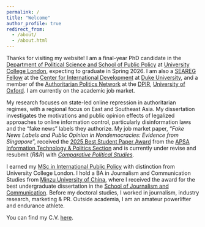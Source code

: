 ```yaml
---
permalink: /
title: "Welcome"
author_profile: true
redirect_from: 
  - /about/
  - /about.html
---
```


Thanks for visiting my website! I am a final-year PhD candidate in the [Department of Political Science and School of Public Policy](https://www.ucl.ac.uk/social-historical-sciences/political-science) at [University College London](https://www.ucl.ac.uk/), expecting to graduate in Spring 2026. I am also a [SEAREG Fellow](https://dcid.sanford.duke.edu/seareg-fellows/) at the [Center for International Development](https://dcid.sanford.duke.edu/) at [Duke University](https://duke.edu/), and a member of the [Authoritarian Politics Network](https://www.politics.ox.ac.uk/research-centre/authoritarian-politics-network/oxford-authoritarian-politics-network) at the [DPIR](https://www.politics.ox.ac.uk/), [University of Oxford](https://www.ox.ac.uk/). I am currently on the academic job market.

My research focuses on state-led online repression in authoritarian regimes, with a regional focus on East and Southeast Asia. My dissertation investigates the motivations and public opinion effects of legalized approaches to online information control, particularly disinformation laws and the “fake news” labels they authorize. My job market paper, “*Fake News Labels and Public Opinion in Nondemocracies: Evidence from Singapore*”, received the [2025 Best Student Paper Award](https://apsanet.org/membership/organized-sections/organized-section-awards/past-awards/section-18/) from the [APSA Information Technology & Politics Section](https://apsanet.org/membership/organized-sections/section18/) and is currently under revise and resubmit (*R&R*) with [*Comparative Political Studies*](https://journals.sagepub.com/home/cps).

I earned my [MSc in International Public Policy](https://www.ucl.ac.uk/social-historical-sciences/political-science/study/postgraduate-taught/international-public-policy-msc) with distinction from University College London. I hold a BA in Journalism and Communication Studies from [Minzu University of China](https://www.muc.edu.cn/), where I received the award for the best undergraduate dissertation in the [School of Journalism and Communication](https://xinchuan.muc.edu.cn/). Before my doctoral studies, I worked in journalism, industry research, marketing & PR. Outside academia, I am an amateur powerlifter and endurance athlete. 

You can find my C.V. [here](https://www.dropbox.com/scl/fi/soh4te3q7jo46mnqetx3p/Curriculum_Vitae_Yilin_Su.pdf?rlkey=4jsujsrbzm28rp8x2qdiejjvz&dl=0).
